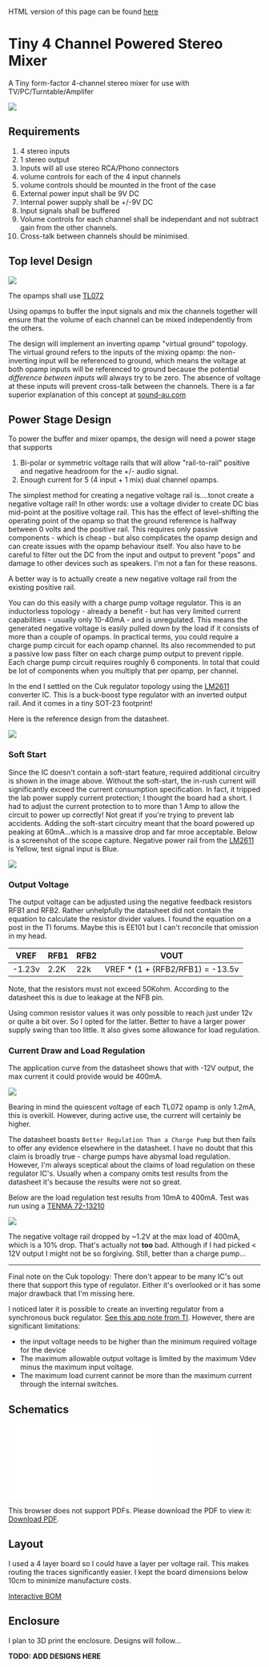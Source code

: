 HTML version of this page can be found [here](https://cracked-machine.github.io/Tiny4xPoweredStereoMixer/)

# Tiny 4 Channel Powered Stereo Mixer

A Tiny form-factor 4-channel stereo mixer for use with TV/PC/Turntable/Amplifer

![](doc/design/SystemContextDiagram.drawio.png)

## Requirements

1. 4 stereo inputs
2. 1 stereo output
3. Inputs will all use stereo RCA/Phono connectors
4. volume controls for each of the 4 input channels
5. volume controls should be mounted in the front of the case
6. External power input shall be 9V DC
7. Internal power supply shall be +/-9V DC
8. Input signals shall be buffered
9. Volume controls for each channel shall  be independant and not subtract gain from the other channels.
10. Cross-talk between channels should be minimised.
  
## Top level Design

![](doc/design/BlockDiagram.drawio.png)

The opamps shall use [TL072](https://www.ti.com/lit/gpn/TL072H)

Using opamps to buffer the input signals and mix the channels together will ensure that the volume of each channel can be mixed independently from the others.

The design will implement an inverting opamp "virtual  ground" topology. The virtual ground refers to the inputs of the mixing opamp: the non-inverting input will be referenced to ground, which means the voltage at both opamp inputs will be referenced to ground because the potential _difference between inputs_ will always try to be zero. The absence of voltage at these inputs will prevent cross-talk between the channels. There is a far superior explanation of this concept at [sound-au.com](https://sound-au.com/articles/audio-mixing.htm#s3)

## Power Stage Design

To power the buffer and mixer opamps, the design will need a power stage that supports 

1. Bi-polar or symmetric voltage rails that will allow "rail-to-rail" positive and negative headroom for the +/- audio signal.
2. Enough current for 5 (4 input + 1 mix) dual channel opamps. 

The simplest method for creating a negative voltage rail is....tonot create a negative voltage rail! In other words: use a voltage divider to create DC bias mid-point at the positive voltage rail. This has the effect of level-shifting the operating point of the opamp so that the ground reference is halfway between 0 volts and the positive rail. This requires only passive components - which is cheap - but also complicates the opamp design and can create issues with the opamp behaviour itself. You also have to be careful to filter out the DC from the input and output to prevent "pops" and damage to other devices such as speakers. I'm not a fan for these reasons. 

A better way is to actually create a new negative voltage rail from the existing positive rail. 

You can do this easily with a charge pump voltage regulator. This is an inductorless topology - already a benefit - but has very limited current capabilities - usually only 10-40mA - and is unregulated. This means the generated negative voltage is easily pulled down by the load if it consists of more than a couple of opamps. In practical terms, you could require a charge pump circuit for each opamp channel. Its also recommended to put a passive low pass filter on each charge pump output to prevent ripple. Each charge pump circuit requires roughly 6 components. In total that could be lot of components when you multiply that per opamp, per channel.

In the end I settled on the Cuk regulator topology using the [LM2611](https://www.ti.com/lit/ds/symlink/lm2611.pdf) converter IC. This is a buck-boost type regulator with an inverted output rail. And it comes in a tiny SOT-23 footprint!

Here is the reference design from the datasheet. 

![](doc/design/LM2611_Shutdown_and_Soft-Start.PNG)

### Soft Start

Since the IC doesn't contain a soft-start feature, required additional circuitry is shown in the image above. Without the soft-start, the in-rush current will significantly exceed the current consumption specification. In fact, it tripped the lab power supply current protection; I thought the board had a short. I had to adjust the current protection to to more than 1 Amp to allow the circuit to power up correctly! Not great if you're trying to prevent lab accidents. Adding the soft-start circuitry meant that the board powered up peaking at 60mA...which is a massive drop and far mroe acceptable. Below is a screenshot of the scope capture. Negative power rail from the [LM2611](https://www.ti.com/lit/ds/symlink/lm2611.pdf) is Yellow, test signal input is Blue.

![](doc/design/soft-start-scope-capture.jpg)

### Output Voltage 

The output voltage can be adjusted using the negative feedback resistors RFB1 and RFB2.
Rather unhelpfully the datasheet did not contain the equation to calculate the resistor divider values. I found the equation on a post in the TI forums. Maybe this is EE101 but I can't reconcile that omission in my head.

|VREF|RFB1|RFB2|VOUT|
|-|-|-|-|
|-1.23v|2.2K|22k|VREF * (1 + (RFB2/RFB1)  = -13.5v|

Note, that the resistors must not exceed 50Kohm. According to the datasheet this is due to leakage at the NFB pin.

Using common resistor values it was only possible to reach just under 12v or quite a bit over. So I opted for the latter. Better to have a larger power supply swing than too little. It also gives some allowance for load regulation.

### Current Draw and Load Regulation

The application curve from the datasheet shows that with -12V output, the max current it could provide would be 400mA.

![](doc/design/ApplicationCurve-Max_Output_Current_vs_Output_Voltage_12V_to_–5V.png)

Bearing in mind the quiescent voltage of each TL072 opamp is only 1.2mA, this is overkill. However, during active use, the current will certainly be higher. 

The datasheet boasts `Better Regulation Than a Charge Pump` but then fails to offer any evidence elsewhere in the datasheet. I have no doubt that this claim is broadly true - charge pumps have abysmal load regulation. However, I'm always sceptical about the claims of load regulation on these regulator IC's. Usually when a company omits test results from the datasheet it's because the results were not so great.  

Below are the load regulation test results from 10mA to 400mA. Test was run using a [TENMA 72-13210](https://uk.farnell.com/tenma/72-13210/dc-electronic-load-prog-30a-120v/dp/2848407)

![](doc/design/LoadRegulation.png)

The negative voltage rail dropped by ~1.2V at the max load of 400mA, which is a 10% drop. That's actually not __too__ bad. Although if I had picked < 12V output I might not be so forgiving. Still, better than a charge pump...

---

Final note on the Cuk topology: There don't appear to be many IC's out there that support this type of regulator. Either it's overlooked or it has some major drawback that I'm missing here.

I noticed later it is possible to create an inverting regulator from a synchronous buck regulator.  [See this app note from TI](https://www.ti.com/lit/an/slva458b/slva458b.pdf). However, there are significant limitations:

- the input voltage
needs to be higher than the minimum required voltage for the device
- The maximum allowable output
voltage is limited by the maximum Vdev minus the maximum input voltage.
- The maximum load current cannot be more than the maximum current through the internal switches.


## Schematics

<object data="doc/design/Tiny4xPoweredStereoMixer.pdf" type="application/pdf" width="100%" height="1000px">
    <embed src="doc/design/Tiny4xPoweredStereoMixer.pdf">
        <p>This browser does not support PDFs. Please download the PDF to view it: <a href="doc/design/Tiny4xPoweredStereoMixer.pdf">Download PDF</a>.</p>
    </embed>
</object>

## Layout

I used a 4 layer board so I could have a layer per voltage rail. This makes routing the traces significantly easier. I kept the board dimensions below 10cm to minimize manufacture costs. 

[Interactive BOM](https://cracked-machine.github.io/Tiny4xPoweredStereoMixer/doc/design/ibom.html)

## Enclosure

I plan to 3D print the enclosure. Designs will follow...

**TODO: ADD DESIGNS HERE**
